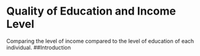 # Quality of Education and Income Level
Comparing the level of income compared to the level of education of each individual. 
##Introduction
